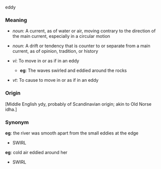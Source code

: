 eddy
### Meaning
+ _noun_:  A current, as of water or air, moving contrary to the direction of the main current, especially in a circular motion
+ _noun_: A drift or tendency that is counter to or separate from a main current, as of opinion, tradition, or history

+ _vi_: To move in or as if in an eddy
	+ __eg__: The waves swirled and eddied around the rocks
+ _vt_: To cause to move in or as if in an eddy

### Origin

[Middle English ydy, probably of Scandinavian origin; akin to Old Norse idha.]

### Synonym

__eg__: the river was smooth apart from the small eddies at the edge

+ SWIRL

__eg__: cold air eddied around her

+ SWIRL


